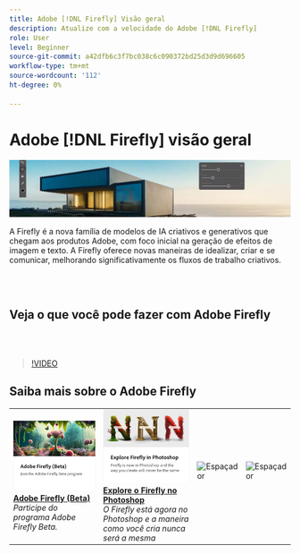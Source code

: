 ```yaml
---
title: Adobe [!DNL Firefly] Visão geral
description: Atualize com a velocidade do Adobe [!DNL Firefly]
role: User
level: Beginner
source-git-commit: a42dfb6c3f7bc038c6c090372bd25d3d9d696605
workflow-type: tm+mt
source-wordcount: '112'
ht-degree: 0%

---
```


# Adobe [!DNL Firefly] visão geral

![Firefly Hero Image](../assets/firefly.png)

A Firefly é a nova família de modelos de IA criativos e generativos que chegam aos produtos Adobe, com foco inicial na geração de efeitos de imagem e texto. A Firefly oferece novas maneiras de idealizar, criar e se comunicar, melhorando significativamente os fluxos de trabalho criativos.

<br> 

## Veja o que você pode fazer com Adobe Firefly

<br> 

>[!VIDEO](https://video.tv.adobe.com/v/3416970t1?quality=12&learn=on&hidetitle=true)

## Saiba mais sobre o Adobe Firefly

<table>
<tr>
   <td>
      <a href="https://firefly.adobe.com/" {target="_blank" }>
         <img alt="Adobe Firefly (Beta)" src="../assets/firefly-beta.png" />
      </a>
      <div>
      <a href="https://firefly.adobe.com/" {target="_blank" }><strong>Adobe Firefly (Beta)</strong></a>
      </div>
      <em>Participe do programa Adobe Firefly Beta.</em>
      <br>
  </td>
  <td>
      <a href="https://www.adobe.com/sensei/generative-ai/firefly.html" {target="_blank" }>
         <img alt="Explore o Firefly no Photoshop" src="../assets/firefly-photoshop.png" />
      </a>
      <div>
      <a href="https://www.adobe.com/sensei/generative-ai/firefly.html" {target="_blank" }><strong>Explore o Firefly no Photoshop</strong></a>
      </div>
      <em>O Firefly está agora no Photoshop e a maneira como você cria nunca será a mesma</em>
      <br>
  </td>
  <td>
    <img alt="Espaçador" src="../assets/Whitespacer.png" />
    <div>
    <br>
  </td>
  <td>
    <img alt="Espaçador" src="../assets/Whitespacer.png" />
    <div>
    <br>
  </td>
</tr>
</table>
